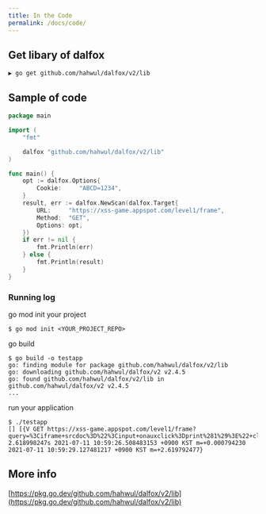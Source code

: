 ```yaml
---
title: In the Code
permalink: /docs/code/
---
```


## Get libary of dalfox
```
▶ go get github.com/hahwul/dalfox/v2/lib
```

## Sample of code
```go
package main 

import (
	"fmt"

	dalfox "github.com/hahwul/dalfox/v2/lib"
)

func main() {
	opt := dalfox.Options{
		Cookie:     "ABCD=1234",
	}
	result, err := dalfox.NewScan(dalfox.Target{
		URL:     "https://xss-game.appspot.com/level1/frame",
		Method:  "GET",
		Options: opt,
	})
	if err != nil {
		fmt.Println(err)
	} else {
		fmt.Println(result)
	}
}
```

### Running log
go mod init your project
```
$ go mod init <YOUR_PROJECT_REPO>
```

go build 
```
$ go build -o testapp
go: finding module for package github.com/hahwul/dalfox/v2/lib
go: downloading github.com/hahwul/dalfox/v2 v2.4.5
go: found github.com/hahwul/dalfox/v2/lib in github.com/hahwul/dalfox/v2 v2.4.5
...
```

run your application
```
$ ./testapp
[] [{V GET https://xss-game.appspot.com/level1/frame?query=%3Ciframe+srcdoc%3D%22%3Cinput+onauxclick%3Dprint%281%29%3E%22+class%3Ddalfox%3E%3C%2Fiframe%3E}] 2.618998247s 2021-07-11 10:59:26.508483153 +0900 KST m=+0.000794230 2021-07-11 10:59:29.127481217 +0900 KST m=+2.619792477}
```

## More info
[https://pkg.go.dev/github.com/hahwul/dalfox/v2/lib](https://pkg.go.dev/github.com/hahwul/dalfox/v2/lib)
